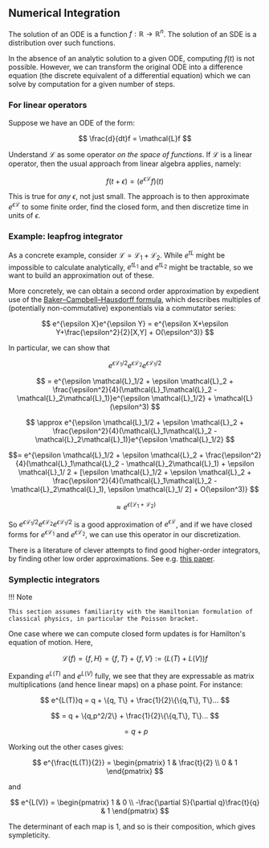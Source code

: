## Numerical Integration

The solution of an ODE is a function $f : \mathbb{R} \to \mathbb{R}^n$. The solution of an SDE is a distribution over such functions.

In the absence of an analytic solution to a given ODE, computing $f(t)$ is not possible. However, we can transform the original ODE into a difference equation (the discrete equivalent of a differential equation) which we can solve by computation for a given number of steps.

### For linear operators

Suppose we have an ODE of the form:

$$
\frac{d}{dt}f = \mathcal{L}f
$$

Understand $\mathcal{L}$ as some operator *on the space of functions*. If $\mathcal{L}$ is a linear operator, then the usual approach from linear algebra applies, namely:

$$
f(t+\epsilon) = (e^{\epsilon \mathcal{L}}f)(t)
$$

This is true for *any* $\epsilon$, not just small. The approach is to then approximate $e^{\epsilon \mathcal{L}}$ to some finite order, find the closed form, and then discretize time in units of $\epsilon$.

### Example: leapfrog integrator

As a concrete example, consider $\mathcal{L} = \mathcal{L}_1 + \mathcal{L}_2$. While $e^{tL}$ might be impossible to calculate analytically, $e^{tL_{1}}$ and $e^{tL_{2}}$ might be tractable, so we want to build an approximation out of these.

More concretely, we can obtain a second order approximation by expedient use of the [Baker–Campbell–Hausdorff formula](https://en.wikipedia.org/wiki/Baker%E2%80%93Campbell%E2%80%93Hausdorff_formula), which describes multiples of (potentially non-commutative) exponentials via a commutator series:

$$
e^{\epsilon X}e^{\epsilon Y} = e^{\epsilon X+\epsilon Y+\frac{\epsilon^2}{2}[X,Y] + O(\epsilon^3)}
$$

In particular, we can show that 

$$ e^{\epsilon \mathcal{L}_1/2}e^{\epsilon \mathcal{L}_2}e^{\epsilon \mathcal{L}_1/2}$$

$$ 
= e^{\epsilon \mathcal{L}_1/2 + \epsilon \mathcal{L}_2 + \frac{\epsilon^2}{4}(\mathcal{L}_1\mathcal{L}_2 - \mathcal{L}_2\mathcal{L}_1)}e^{\epsilon \mathcal{L}_1/2} + \mathcal{L}(\epsilon^3)
$$

$$ 
\approx e^{\epsilon \mathcal{L}_1/2 + \epsilon \mathcal{L}_2 + \frac{\epsilon^2}{4}(\mathcal{L}_1\mathcal{L}_2 - \mathcal{L}_2\mathcal{L}_1)}e^{\epsilon \mathcal{L}_1/2} 
$$

$$= e^{\epsilon \mathcal{L}_1/2 + \epsilon \mathcal{L}_2 + \frac{\epsilon^2}{4}(\mathcal{L}_1\mathcal{L}_2 - \mathcal{L}_2\mathcal{L}_1) + \epsilon \mathcal{L}_1/ 2 + [\epsilon \mathcal{L}_1/2 + \epsilon \mathcal{L}_2 + \frac{\epsilon^2}{4}(\mathcal{L}_1\mathcal{L}_2 - \mathcal{L}_2\mathcal{L}_1), \epsilon \mathcal{L}_1/ 2] + O(\epsilon^3)} 
$$

$$ 
\approx e^{\epsilon(\mathcal{L}_1 + \mathcal{L}_2)}
$$


So $e^{\epsilon \mathcal{L}_1/2}e^{\epsilon \mathcal{L}_2}e^{\epsilon \mathcal{L}_1/2}$ is a good approximation of $e^{\epsilon\mathcal{L}}$, and if we have closed forms for $e^{\epsilon \mathcal{L_1}}$ and $e^{\epsilon \mathcal{L_2}}$, we can use this operator in our discretization.

There is a literature of clever attempts to find good higher-order integrators, by finding other low order approximations. See e.g. [this paper](https://arxiv.org/pdf/hep-lat/0505020.pdf).


### Symplectic integrators

!!! Note

    This section assumes familiarity with the Hamiltonian formulation of classical physics, in particular the Poisson bracket.
    
One case where we can compute closed form updates is for Hamilton's equation of motion. Here, 

$$
\mathcal{L}(f) = \{f, H\} = \{f, T\} + \{f, V\}  := (L(T) + L(V))f
$$


Expanding $e^{L(T)}$ and $e^{L(V)}$ fully, we see that they are expressable as matrix multiplications (and hence linear maps) on a phase point. For instance:

$$
e^{L(T)}q = q + \{q, T\} + \frac{1}{2}\{\{q,T\}, T\}... 
$$

$$
= q + \{q,p^2/2\} + \frac{1}{2}\{\{q,T\}, T\}... 
$$

$$
= q + p
$$

Working out the other cases gives:

$$
e^{\frac{tL(T)}{2}} = \begin{pmatrix}
1 & \frac{t}{2} \\
0 & 1 
\end{pmatrix}
$$

and 

$$
e^{L(V)} = \begin{pmatrix}
1 & 0 \\
-\frac{\partial S}{\partial q}\frac{t}{q} & 1 
\end{pmatrix}
$$

The determinant of each map is 1, and so is their composition, which gives sympleticity.


